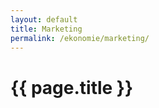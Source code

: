 ```yaml
---
layout: default
title: Marketing
permalink: /ekonomie/marketing/
---
```


{{ page.title }}
===============
